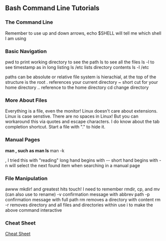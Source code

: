 ## Bash Command Line Tutorials

### The Command Line

Remember to use up and down arrows, echo $SHELL will tell me which shell I am using

### Basic Navigation

pwd to print working directory to see the path
ls to see all the files
ls -l to see timestamp as in long listing
ls /etc lists directory contents
ls -l /etc

paths can be absolute or relative
file system is hierachial, at the top of the structure is the root
. references your current directory
~ short cut for your home directory
.. reference to the home directory
cd change directory

### More About Files

Everything is a file, even the monitor!
Linux doesn't care about extensions.
Linux is case senstive.
There are no spaces in Linux! But you can workaround this via quotes and escape characters.
I do know about the tab completion shortcut. 
Start a file with "." to hide it. 

### Manual Pages
<b>man <command to look up>, such as man ls </b>
man -k <search term>, I tried this with "reading"
long hand begins with --
short hand begins with -
n will select the next found item when searching in a manual page

### File Manipulation
awww mkdir! and greatest hits touch!
I need to remember rmdir, cp, and mv (can also use to rename)
-v confirmation message with abbrev path
-p confirmation message with full path
rm removes a directory with content
rm -r removes directory and all files and directories within
use i to make the above command interactive

### Cheat Sheet

[Cheat Sheet](https://ryanstutorials.net/linuxtutorial/cheatsheet.php)
